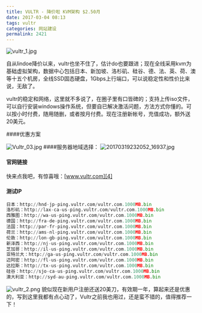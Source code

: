 ```yaml
---
title: VULTR - 降价啦 KVM架构 $2.50月
date: 2017-03-04 08:13
tags: vultr
categories: 网站建设
permalink: 2421
---
```


![vultr_1.jpg][1]

自从lindoe降价以来，vultr也坐不住了，估计do也要跟进；现在全线采用kvm为基础虚拟架构，数据中心包括日本、新加坡、洛杉矶、硅谷、德、法、英、荷、澳等十五个机房，全线SSD固态硬盘，1Gbps上行端口，可以说稳定性和性价比来说，无敌了。


<!--more-->


vultr的稳定和网络，这里就不多说了，在圈子里有口皆碑的；支持上传iso文件，可以自行安装windows操作系统，但要自已解决激活问题，方法方式你懂的。可以按小时付费，随用随删，或者按月付费。现在注册新帐号，充值成功，额外送20美元。

####优惠方案

![Vultr_03.jpg][2]
####服务器地域选择：
![20170319232052_16937.jpg][3]
#### 官网链接
快来点我吧，有惊喜哦：[www.vultr.com][4]

#### 测试IP
```python
日本：http://hnd-jp-ping.vultr.com/vultr.com.1000MB.bin
洛杉矶：http://lax-ca-us-ping.vultr.com/vultr.com.1000MB.bin
西雅图：http://wa-us-ping.vultr.com/vultr.com.1000MB.bin
德国：http://fra-de-ping.vultr.com/vultr.com.1000MB.bin
法国：http://par-fr-ping.vultr.com/vultr.com.1000MB.bin
荷兰：http://ams-nl-ping.vultr.com/vultr.com.1000MB.bin
伦敦：http://lon-gb-ping.vultr.com/vultr.com.1000MB.bin
新泽西：http://nj-us-ping.vultr.com/vultr.com.1000MB.bin
芝加哥：http://il-us-ping.vultr.com/vultr.com.1000MB.bin
亚特兰大：http://ga-us-ping.vultr.com/vultr.com.1000MB.bin
迈阿密：http://fl-us-ping.vultr.com/vultr.com.1000MB.bin
达拉斯：http://tx-us-ping.vultr.com/vultr.com.1000MB.bin
硅谷：http://sjo-ca-us-ping.vultr.com/vultr.com.1000MB.bin
澳大利亚：http://syd-au-ping.vultr.com/vultr.com.1000MB.bin
```
![vultr_2.png][5] 貌似现在新用户注册还送20美刀，有效期一年，算起来还是优惠的，写到这里我都有点心动了，Vultr之前我也用过，还是蛮不错的，值得推荐一下！


  [1]: https://cdn.uu126.cn/usr/uploads/2017/03/3646295338.jpg
  [2]: https://cdn.uu126.cn/usr/uploads/2017/03/655407402.jpg
  [3]: https://cdn.uu126.cn/usr/uploads/2017/03/817348544.jpg
  [4]: http://www.vultr.com/?ref=6826238
  [5]: https://cdn.uu126.cn/usr/uploads/2017/03/2666793064.png